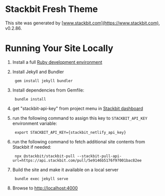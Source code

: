 # Stackbit Fresh Theme

This site was generated by [www.stackbit.com](https://www.stackbit.com), v0.2.86.

# Running Your Site Locally

1. Install a full [Ruby development environment](https://jekyllrb.com/docs/installation/)

1. Install Jekyll and Bundler

        gem install jekyll bundler

1. Install dependencies from Gemfile:

        bundle install

1. get "stackbit-api-key" from project menu in [Stackbit dashboard](https://app.stackbit.com/dashboard)

1. run the following command to assign this key to `STACKBIT_API_KEY` environment variable:

        export STACKBIT_API_KEY={stackbit_netlify_api_key}

1. run the following command to fetch additional site contents from Stackbit if needed:

        npx @stackbit/stackbit-pull --stackbit-pull-api-url=https://api.stackbit.com/pull/5e9146b5176f97001bac82ee

1. Build the site and make it available on a local server

        bundle exec jekyll serve

1. Browse to [http://localhost:4000](http://localhost:4000)

